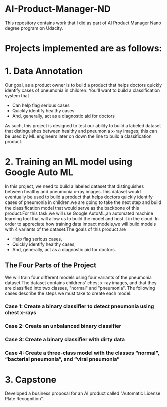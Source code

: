 # AI-Product-Manager-ND
This repository contains work that I did as part of AI Product Manager Nano degree program on Udacity.


# Projects implemented are as follows:
# 1. Data Annotation
Our goal, as a product owner is to build a product that helps doctors quickly identify cases of pneumonia in children. You'll want to build a classification system that

* Can help flag serious cases
* Quickly identify healthy cases
* And, generally, act as a diagnostic aid for doctors

As such, this project is designed to test our ability to build a labeled dataset that distinguishes between healthy and pneumonia x-ray images; this can be used by ML engineers later on down the line to build a classification product.

# 2. Training an ML model using Google Auto ML
In this project, we need to build a labeled dataset that distinguishes between healthy and pneumonia x-ray images.This dataset would eventually be used to build a product that helps doctors quickly identify cases of pneumonia in children.we are going to take the next step and build the classification model that would serve as the backbone of this product.For this task,we will use Google AutoML,an automated machine learning tool that will allow us to build the model and host it in the cloud. In order to appreciate how training data impact models,we will build models with 4 variants of the dataset.The goals of this product are

* Help flag serious cases,
* Quickly identify healthy cases,
* And, generally, act as a diagnostic aid for doctors.
## The Four Parts of the Project
We will train four different models using four variants of the pneumonia dataset.The dataset contains childrens' chest x-ray images, and that they are classified into two classes, "normal" and "pneumonia". The following cases describe the steps we must take to create each model.

### Case 1: Create a binary classifier to detect pneumonia using chest x-rays
### Case 2: Create an unbalanced binary classifier
### Case 3: Create a binary classifier with dirty data
### Case 4: Create a three-class model with the classes “normal”, “bacterial pneumonia”, and “viral pneumonia”

# 3. Capstone
Developed a business proposal for an AI product called "Automatic License Plate Recognition".
